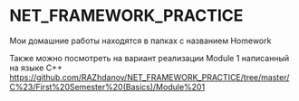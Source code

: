 # NET_FRAMEWORK_PRACTICE

Мои домашние работы находятся в папках с названием Homework

Также можно посмотреть на вариант реализации Module 1 написанный на языке C++
https://github.com/RAZhdanov/NET_FRAMEWORK_PRACTICE/tree/master/C%23/First%20Semester%20(Basics)/Module%201
